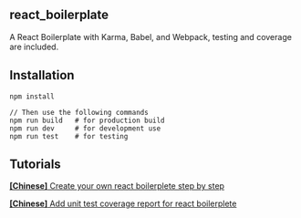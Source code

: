 ## react_boilerplate
A React Boilerplate with Karma, Babel, and Webpack, testing and coverage are included.

## Installation

```
npm install

// Then use the following commands
npm run build   # for production build
npm run dev     # for development use
npm run test    # for testing
```

## Tutorials

[**[Chinese]** Create your own react boilerplete step by step](http://jiji262.github.io/2016/04/29/create-your-own-react-boilerplate/)

[**[Chinese]** Add unit test coverage report for react boilerplete](http://jiji262.github.io/2016/07/26/react-testing-with-karma-and-webpack-and-coverage-report/)


